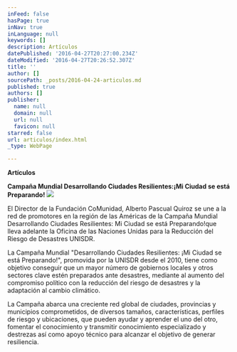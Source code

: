 ```yaml
---
inFeed: false
hasPage: true
inNav: true
inLanguage: null
keywords: []
description: Artículos
datePublished: '2016-04-27T20:27:00.234Z'
dateModified: '2016-04-27T20:26:52.307Z'
title: ''
author: []
sourcePath: _posts/2016-04-24-articulos.md
published: true
authors: []
publisher:
  name: null
  domain: null
  url: null
  favicon: null
starred: false
url: articulos/index.html
_type: WebPage

---
```

**Artículos**

**Campaña Mundial Desarrollando Ciudades Resilientes:¡Mi Ciudad se está Preparando!**
![](https://the-grid-user-content.s3-us-west-2.amazonaws.com/2eebe1bf-8544-494a-97c4-489321fadf2e.jpg)

El Director de la Fundación CoMunidad, Alberto Pascual Quiroz se une a la red de promotores en la región de las Américas de la Campaña Mundial Desarrollando Ciudades Resilientes: Mi Ciudad se está Preparando!que lleva adelante la Oficina de las Naciones Unidas para la Reducción del Riesgo de Desastres UNISDR.

La Campaña Mundial "Desarrollando Ciudades Resilientes: ¡Mi Ciudad se está Preparando!", promovida por la UNISDR desde el 2010, tiene como objetivo conseguir que un mayor número de gobiernos locales y otros sectores clave estén preparados ante desastres, mediante al aumento del compromiso político con la reducción del riesgo de desastres y la adaptación al cambio climático.

La Campaña abarca una creciente red global de ciudades, provincias y municipios comprometidos, de diversos tamaños, características, perfiles de riesgo y ubicaciones, que pueden ayudar y aprender el uno del otro, fomentar el conocimiento y transmitir conocimiento especializado y destrezas así como apoyo técnico para alcanzar el objetivo de generar resiliencia.